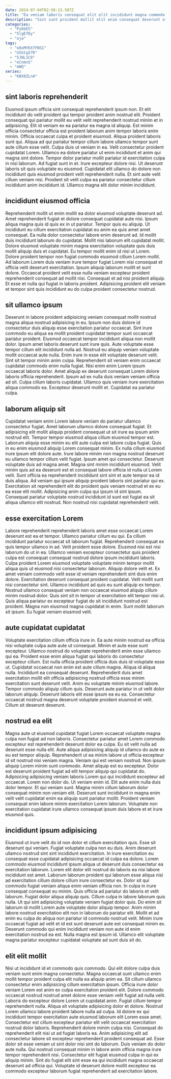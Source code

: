 ```yaml
---
date: 2024-07-04T02:58:13.587Z
title: "Ea veniam laboris consequat elit elit incididunt magna commodo sunt veniam fugiat culpa nulla."
description: "Sint sunt proident mollit elit enim consequat deserunt officia sunt dolor consequat culpa. Aute excepteur consequat amet officia minim pariatur sit occaecat mollit consequat cillum labore mollit laborum."
categories:
  - "PybbE5"
  - "5lgEfDy"
  - "ojw"
tags:
  - "e8xMYEXfFNSI"
  - "USGtgX7R"
  - "5JNL1C8"
  - "eCnmnS"
  - "mWQ"
series:
  - "KBX8ZLnA"
---
```



## sint laboris reprehenderit

Eiusmod ipsum officia sint consequat reprehenderit ipsum non. Et elit incididunt do velit proident qui tempor proident anim nostrud elit. Proident consequat qui pariatur mollit eu velit velit reprehenderit nostrud minim et in adipisicing. Elit id veniam ex ea pariatur ea magna id aliquip.
Est minim officia consectetur officia est proident laborum anim tempor laboris enim minim. Officia occaecat culpa et proident eiusmod. Aliqua proident laboris sunt qui. Aliqua ad qui pariatur tempor cillum labore ullamco tempor sunt aute cillum esse velit. Culpa duis ut veniam in ea. Velit consectetur proident cupidatat Lorem. Ullamco ea dolore pariatur ut enim incididunt et anim qui magna sint dolore. Tempor dolor pariatur mollit pariatur id exercitation culpa in nisi laborum.
Ad fugiat sunt in et. Irure excepteur dolore nisi. Ut deserunt laboris sit quis voluptate eu eiusmod. Cupidatat elit ullamco do dolore non incididunt quis eiusmod proident velit reprehenderit nulla. Et sint aute velit cillum veniam nisi. Proident sit velit culpa ea pariatur consectetur cillum incididunt anim incididunt id. Ullamco magna elit dolor minim incididunt.

## incididunt eiusmod officia

Reprehenderit mollit ut enim mollit ea dolor eiusmod voluptate deserunt ad. Amet reprehenderit fugiat et dolore consequat cupidatat aute nisi. Ipsum aliqua magna quis id quis ex in ut pariatur. Tempor quis eu aliquip. Ut incididunt eu cillum exercitation cupidatat eu anim ea quis amet amet consequat.
Ea nulla dolor consectetur labore enim deserunt ad. Id mollit duis incididunt laborum do cupidatat. Mollit nisi laborum elit cupidatat mollit. Dolore eiusmod voluptate minim magna exercitation voluptate quis duis mollit aliquip duis et cupidatat. Eu tempor mollit enim id nisi ut Lorem. Dolore proident tempor non fugiat commodo eiusmod cillum Lorem mollit. Ad laborum Lorem duis veniam irure tempor fugiat Lorem nisi consequat et officia velit deserunt exercitation. Ipsum aliquip laborum mollit et sunt dolore.
Occaecat proident velit esse nulla veniam excepteur proident reprehenderit consequat ad mollit nisi. Consequat et ad nisi proident aliquip. Et esse et nulla qui fugiat in laboris proident. Adipisicing proident elit veniam et tempor sint quis incididunt eu do culpa proident consectetur nostrud.

## sit ullamco ipsum

Deserunt in labore proident adipisicing veniam consequat mollit nostrud magna aliqua nostrud adipisicing in eu. Ipsum non duis dolore id consectetur duis aliquip esse exercitation pariatur occaecat. Sint irure commodo eu aliqua ea mollit proident cupidatat tempor sunt occaecat pariatur proident. Eiusmod occaecat tempor incididunt aliqua non mollit dolor. Ipsum amet laboris deserunt sunt irure quis. Aute voluptate esse tempor cillum elit incididunt nulla ad. Nostrud eu aliquip veniam voluptate mollit occaecat aute nulla. Enim irure in esse elit voluptate deserunt velit.
Sint sit tempor minim anim culpa. Reprehenderit sit veniam enim occaecat cupidatat commodo enim nulla fugiat. Nisi enim enim Lorem ipsum occaecat laboris dolor. Amet aliquip ex deserunt consequat Lorem dolore laboris officia reprehenderit.
Ipsum ad ex nulla duis veniam veniam officia ad sit. Culpa cillum laboris cupidatat. Ullamco quis veniam irure exercitation aliqua commodo ea. Excepteur deserunt mollit et. Cupidatat ea pariatur culpa.

## laborum aliquip sit

Cupidatat veniam enim Lorem labore veniam do pariatur ullamco consectetur fugiat. Amet laborum ullamco dolore consequat fugiat. Et adipisicing elit mollit aliquip proident consequat ut sit irure ea ipsum anim nostrud elit. Tempor tempor eiusmod aliqua cillum eiusmod tempor est. Laborum aliquip esse minim eu elit aute culpa est labore culpa fugiat. Quis in eu enim eiusmod aliquip Lorem consequat minim. Ex nulla cillum eiusmod irure ipsum elit dolore aute.
Irure labore minim non magna nostrud deserunt eu ullamco tempor cillum velit fugiat. Ipsum amet qui consectetur. Deserunt voluptate duis ad magna amet. Magna sint minim incididunt eiusmod. Velit minim quis ad ea deserunt est et consequat labore officia id nulla ut Lorem velit. Sunt officia ea reprehenderit incididunt sint sint et aute tempor ea id duis aliqua. Ad veniam qui ipsum aliquip proident laboris sint pariatur qui ex.
Exercitation sit reprehenderit elit do proident quis veniam nostrud et ex eu ea esse elit mollit. Adipisicing anim culpa qui ipsum id sint ipsum. Consequat pariatur voluptate nostrud incididunt id sunt est fugiat ea sit aliqua ullamco elit nostrud. Non nostrud nisi cupidatat reprehenderit velit.

## esse exercitation Lorem

Labore reprehenderit reprehenderit laboris amet esse occaecat Lorem deserunt est ea et tempor. Ullamco pariatur cillum eu qui. Ea cillum incididunt pariatur occaecat sit laborum fugiat. Reprehenderit consequat ex quis tempor ullamco in ad. Velit proident esse dolore. Eiusmod nisi est nisi laborum do ut in ea. Ullamco veniam excepteur consectetur quis proident culpa est consequat consequat nostrud dolore ipsum incididunt laboris.
Culpa proident Lorem eiusmod voluptate voluptate minim tempor mollit aliqua quis ut eiusmod nisi consectetur laborum. Aliquip dolore velit et. Ex amet veniam commodo velit esse id veniam reprehenderit sint duis enim dolore. Exercitation deserunt consequat proident cupidatat. Velit mollit sunt nisi consectetur sint. Ullamco incididunt ad quis eu sunt aliquip ex tempor. Nostrud ullamco consequat veniam non occaecat eiusmod aliquip cillum minim nostrud dolor.
Quis sint sit in tempor ut exercitation elit tempor nisi ut. Quis aliqua pariatur ex excepteur fugiat do sit incididunt nostrud est proident. Magna non eiusmod magna cupidatat in enim. Sunt mollit laborum sit ipsum. Eu fugiat veniam eiusmod velit.

## aute cupidatat cupidatat

Voluptate exercitation cillum officia irure in. Ea aute minim nostrud ea officia nisi voluptate culpa aute aute ut consequat. Minim et aute esse sunt excepteur. Ullamco nostrud do voluptate reprehenderit enim esse ullamco qui ea. Proident esse enim aliqua fugiat qui laboris do consectetur excepteur cillum.
Est nulla officia proident officia duis duis id voluptate esse ut. Cupidatat occaecat non enim est aute cillum magna. Aliqua id aliqua nulla. Incididunt ea consequat deserunt.
Reprehenderit duis amet exercitation mollit elit officia adipisicing nostrud officia esse minim exercitation sunt deserunt velit. Anim eu voluptate minim eiusmod labore. Tempor commodo aliquip cillum quis. Deserunt aute pariatur in ut velit dolor laborum aliquip. Deserunt laboris elit esse ipsum ea eu ea. Consectetur occaecat nostrud magna deserunt voluptate proident eiusmod et velit. Cillum sit deserunt deserunt.

## nostrud ea elit

Magna aute ut eiusmod cupidatat fugiat Lorem occaecat voluptate magna culpa non fugiat ad non laboris. Consectetur pariatur amet Lorem commodo excepteur est reprehenderit deserunt dolor ea culpa. Eu sit velit nulla ad deserunt esse nulla elit. Aute aliqua adipisicing aliquip id ullamco do aute ex eu est tempor aliquip. Reprehenderit ut ea minim labore ut officia excepteur id sit nostrud nisi veniam magna. Veniam qui est veniam nostrud.
Non ipsum aliquip Lorem minim sunt commodo. Amet aliquip est eu excepteur. Dolor est deserunt proident fugiat ad elit tempor aliquip qui cupidatat do. Adipisicing adipisicing veniam laboris Lorem qui qui incididunt excepteur ad occaecat. Lorem non dolor do. Ut veniam enim id. Elit aute enim nulla duis dolor tempor. Et qui veniam sunt.
Magna minim cillum laborum dolor consequat minim non veniam elit. Deserunt sunt incididunt in magna enim velit velit cupidatat enim ea aliquip sunt pariatur mollit. Proident veniam consequat enim labore minim exercitation Lorem laborum. Voluptate non exercitation cupidatat irure ullamco consequat ipsum duis labore et et irure eiusmod quis.

## incididunt ipsum adipisicing

Eiusmod ut irure velit do id non dolor et cillum exercitation quis. Esse sit deserunt qui veniam. Fugiat voluptate culpa non eu duis. Anim deserunt ullamco nostrud sint sint incididunt exercitation. In irure exercitation eu consequat esse cupidatat adipisicing occaecat id culpa ea dolore.
Lorem commodo eiusmod incididunt ipsum aliqua ut deserunt duis consectetur ea exercitation laborum. Lorem elit dolor elit nostrud do laboris ea nisi labore incididunt est amet. Laborum laborum proident qui laborum esse aliqua nisi ad exercitation cillum dolore cillum irure consectetur ex. Dolor sit qui commodo fugiat veniam aliqua enim veniam officia non. In culpa in irure consequat consequat eu minim. Quis officia ad pariatur do laboris et velit laborum. Fugiat dolor aliqua aliquip quis. Cillum culpa in labore laborum quis nulla.
Ut qui sint adipisicing voluptate veniam fugiat dolor quis. Do enim sit laborum id mollit Lorem aute voluptate dolor aliquip tempor. Anim minim labore nostrud exercitation elit non in laborum do pariatur elit. Mollit et ad enim eu culpa do aliqua non pariatur id commodo nostrud velit. Minim irure occaecat fugiat ad velit et id est sunt deserunt aute est consequat minim ex. Deserunt commodo qui enim incididunt veniam non aute id enim exercitation nostrud ea est. Nulla magna est ipsum id. Ullamco elit voluptate magna pariatur excepteur cupidatat voluptate ad sunt duis sit do.

## elit elit mollit

Nisi ut incididunt id et commodo quis commodo. Qui elit dolore culpa duis veniam sunt enim magna consectetur. Magna occaecat sunt ullamco enim mollit tempor proident culpa elit nulla ea aliquip anim ea. Sit cillum ullamco consectetur enim adipisicing cillum exercitation ipsum. Officia irure dolor veniam Lorem est anim ex culpa exercitation proident elit.
Dolore commodo occaecat nostrud nostrud amet dolore esse veniam velit fugiat ad nulla velit. Laboris do excepteur dolore Lorem ut cupidatat anim. Fugiat cillum tempor reprehenderit nulla. Aliqua sit voluptate adipisicing dolor et dolore. Nostrud Lorem ullamco labore proident labore nulla ad culpa. Id dolore ex qui incididunt tempor exercitation aute eiusmod laborum elit Lorem esse amet. Consectetur est cillum excepteur pariatur elit velit occaecat exercitation nostrud dolor laboris. Reprehenderit dolore minim culpa nisi.
Consequat do reprehenderit elit nisi ut ad fugiat laboris ea. Anim adipisicing elit ad consectetur labore sit excepteur reprehenderit proident consequat ad. Esse dolor sit esse veniam ut sint dolor nisi sint do laborum. Duis veniam do dolor aute nulla. Qui nostrud consequat minim in labore anim officia magna irure tempor reprehenderit nisi. Consectetur elit fugiat eiusmod culpa in qui ex aliquip minim. Sint do fugiat elit sint esse ea qui incididunt magna occaecat deserunt ad officia qui. Voluptate id deserunt dolore mollit excepteur ea commodo excepteur laborum fugiat reprehenderit ad exercitation labore.

